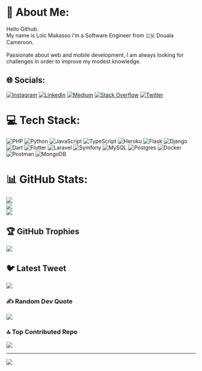 # 💫 About Me:
Hello Github. <br>My name is Loïc Makasso i'm a Software Engineer from 🇨🇲 Douala Cameroon.<br><br>Passionate about web and mobile development, I am always looking for challenges in order to improve my modest knowledge.


## 🌐 Socials:
[![Instagram](https://img.shields.io/badge/Instagram-%23E4405F.svg?logo=Instagram&logoColor=white)](https://instagram.com/loic_maks) [![LinkedIn](https://img.shields.io/badge/LinkedIn-%230077B5.svg?logo=linkedin&logoColor=white)](https://linkedin.com/in/loïc-makasso-eti) [![Medium](https://img.shields.io/badge/Medium-12100E?logo=medium&logoColor=white)](https://medium.com/@makass.dev) [![Stack Overflow](https://img.shields.io/badge/-Stackoverflow-FE7A16?logo=stack-overflow&logoColor=white)](https://stackoverflow.com/users/21249761) [![Twitter](https://img.shields.io/badge/Twitter-%231DA1F2.svg?logo=Twitter&logoColor=white)](https://twitter.com/loic_eti)

# 💻 Tech Stack:
![PHP](https://img.shields.io/badge/php-%23777BB4.svg?style=plastic&logo=php&logoColor=white) ![Python](https://img.shields.io/badge/python-3670A0?style=plastic&logo=python&logoColor=ffdd54) ![JavaScript](https://img.shields.io/badge/javascript-%23323330.svg?style=plastic&logo=javascript&logoColor=%23F7DF1E) ![TypeScript](https://img.shields.io/badge/typescript-%23007ACC.svg?style=plastic&logo=typescript&logoColor=white) ![Heroku](https://img.shields.io/badge/heroku-%23430098.svg?style=plastic&logo=heroku&logoColor=white) ![Flask](https://img.shields.io/badge/flask-%23000.svg?style=plastic&logo=flask&logoColor=white) ![Django](https://img.shields.io/badge/django-%23092E20.svg?style=plastic&logo=django&logoColor=white) ![Dart](https://img.shields.io/badge/dart-%230175C2.svg?style=plastic&logo=dart&logoColor=white) ![Flutter](https://img.shields.io/badge/Flutter-%2302569B.svg?style=plastic&logo=Flutter&logoColor=white) ![Laravel](https://img.shields.io/badge/laravel-%23FF2D20.svg?style=plastic&logo=laravel&logoColor=white) ![Symfony](https://img.shields.io/badge/symfony-%23000000.svg?style=plastic&logo=symfony&logoColor=white) ![MySQL](https://img.shields.io/badge/mysql-%2300f.svg?style=plastic&logo=mysql&logoColor=white) ![Postgres](https://img.shields.io/badge/postgres-%23316192.svg?style=plastic&logo=postgresql&logoColor=white) ![Docker](https://img.shields.io/badge/docker-%230db7ed.svg?style=plastic&logo=docker&logoColor=white) ![Postman](https://img.shields.io/badge/Postman-FF6C37?style=plastic&logo=postman&logoColor=white) ![MongoDB](https://img.shields.io/badge/MongoDB-%234ea94b.svg?style=plastic&logo=mongodb&logoColor=white)
# 📊 GitHub Stats:
![](https://github-readme-stats.vercel.app/api?username=makasso&theme=dark&hide_border=true&include_all_commits=true&count_private=false)<br/>
![](https://github-readme-streak-stats.herokuapp.com/?user=makasso&theme=dark&hide_border=true)<br/>
![](https://github-readme-stats.vercel.app/api/top-langs/?username=makasso&theme=dark&hide_border=true&include_all_commits=true&count_private=false&layout=compact)

## 🏆 GitHub Trophies
![](https://github-profile-trophy.vercel.app/?username=makasso&theme=radical&no-frame=false&no-bg=true&margin-w=4)

## 🐦 Latest Tweet
[![](https://gtce.itsvg.in/api?username=loic_eti)](https://github.com/VishwaGauravIn/github-twitter-card-embed)

### ✍️ Random Dev Quote
![](https://quotes-github-readme.vercel.app/api?type=horizontal&theme=radical)

### 🔝 Top Contributed Repo
![](https://github-contributor-stats.vercel.app/api?username=makasso&limit=5&theme=dracula&combine_all_yearly_contributions=true)

---
[![](https://visitcount.itsvg.in/api?id=makasso&icon=0&color=0)](https://visitcount.itsvg.in)

<!-- Proudly created with GPRM ( https://gprm.itsvg.in ) -->
